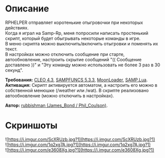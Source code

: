 # Описание 
RPHELPER отправляет коротенькие отыгровочки при некоторых действиях.  
Когда я играл на Samp-Rp, меня попросили написать простенький скрипт, который будет обыгрывать некоторые команды в игре.  
В меню скрипта можно выключить/включить отыгровки и поменять их текст.  
В настройках можно отключить сообщение при старте, автообновление, настроить скрытие сообщений "(( Сообщение доставлено ))" и "Эту команду можно использовать не более 3 раз в 30 секунд".

**Требования:** [CLEO 4.3](http://cleo.li/?lang=ru), [SAMPFUNCS 5.3.3](https://blast.hk/threads/17/), [MoonLoader](https://blast.hk/threads/13305/), [SAMP.Lua](https://blast.hk/threads/14624/).  
**Активация:** Скрипт активируется автоматом, а настроить его можно в собственной менюшке (/weather или /wat). В скрипте реализовано автообновление (можно отключить в настройках).

**Автор:** [rubbishman (James_Bond / Phil_Coulson)](http://rubbishman.ru/samp).

# Скриншоты
![https://i.imgur.com/ScXRUzb.jpg?1](https://i.imgur.com/ScXRUzb.jpg?1)  
![https://i.imgur.com/1q2xg7A.jpg?1](https://i.imgur.com/1q2xg7A.jpg?1)  
![https://i.imgur.com/e3608Xg.jpg?1](https://i.imgur.com/e3608Xg.jpg?1)  
